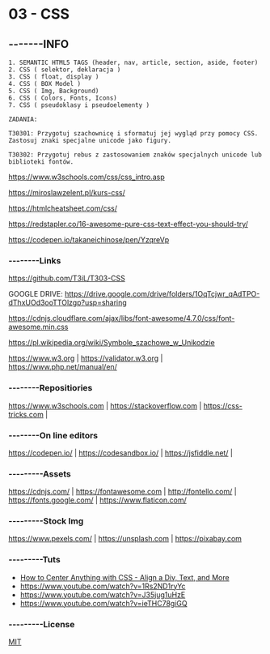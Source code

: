 # 03 - CSS
## -------INFO
```
1. SEMANTIC HTML5 TAGS (header, nav, article, section, aside, footer)
2. CSS ( selektor, deklaracja )
3. CSS ( float, display )
4. CSS ( BOX Model )
5. CSS ( Img, Background)
6. CSS ( Colors, Fonts, Icons)
7. CSS ( pseudoklasy i pseudoelementy )
```

```
ZADANIA:

T30301: Przygotuj szachownicę i sformatuj jej wygląd przy pomocy CSS. Zastosuj znaki specjalne unicode jako figury.

T30302: Przygotuj rebus z zastosowaniem znaków specjalnych unicode lub biblioteki fontów. 
```
https://www.w3schools.com/css/css_intro.asp

https://miroslawzelent.pl/kurs-css/

https://htmlcheatsheet.com/css/

https://redstapler.co/16-awesome-pure-css-text-effect-you-should-try/

https://codepen.io/takaneichinose/pen/YzqreVp

### --------Links
https://github.com/T3iL/T303-CSS

GOOGLE DRIVE: https://drive.google.com/drive/folders/1OqTcjwr_qAdTPO-dThxUOd3ooTTOlzgp?usp=sharing

https://cdnjs.cloudflare.com/ajax/libs/font-awesome/4.7.0/css/font-awesome.min.css

https://pl.wikipedia.org/wiki/Symbole_szachowe_w_Unikodzie

https://www.w3.org | https://validator.w3.org | https://www.php.net/manual/en/
### --------Repositiories
https://www.w3schools.com | https://stackoverflow.com | https://css-tricks.com |
### --------On line editors
https://codepen.io/ | https://codesandbox.io/ | https://jsfiddle.net/ |
### ---------Assets
https://cdnjs.com/ | https://fontawesome.com | http://fontello.com/ | https://fonts.google.com/ | https://www.flaticon.com/
### ---------Stock Img
https://www.pexels.com/ | https://unsplash.com | https://pixabay.com
### ---------Tuts
- [How to Center Anything with CSS - Align a Div, Text, and More](https://www.freecodecamp.org/news/how-to-center-anything-with-css-align-a-div-text-and-more/)
- https://www.youtube.com/watch?v=1Rs2ND1ryYc
- https://www.youtube.com/watch?v=J35jug1uHzE
- https://www.youtube.com/watch?v=ieTHC78giGQ
### ---------License
[MIT](https://choosealicense.com/licenses/mit/)
